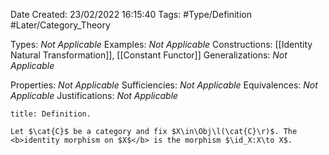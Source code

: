 <div class="topSpace"></div>

Date Created: 23/02/2022 16:15:40
Tags: #Type/Definition #Later/Category_Theory

Types: <i>Not Applicable</i>
Examples: <i>Not Applicable</i>
Constructions: [[Identity Natural Transformation]], [[Constant Functor]]
Generalizations: <i>Not Applicable</i>

Properties: <i>Not Applicable</i>
Sufficiencies: <i>Not Applicable</i>
Equivalences: <i>Not Applicable</i>
Justifications: <i>Not Applicable</i>

``` ad-Definition
title: Definition.

Let $\cat{C}$ be a category and fix $X\in\Obj\l(\cat{C}\r)$. The <b>identity morphism on $X$</b> is the morphism $\id_X:X\to X$.

```
